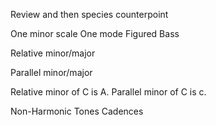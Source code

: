 
Review and then species counterpoint

One minor scale
One mode
Figured Bass

Relative minor/major

Parallel minor/major

Relative minor of C is A.
Parallel minor of C is c.

Non-Harmonic Tones
Cadences

